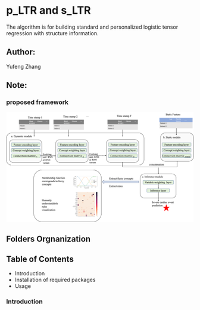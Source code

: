 # p_LTR and s_LTR

The algorithm is for building standard and personalized logistic tensor regression with structure information.

## Author: 

Yufeng Zhang

## Note:

### proposed framework
![network](https://github.com/yufengzhang1995/EvolveFNN/blob/main/network.png)




## Folders Orgnanization



## Table of Contents

- Introduction
- Installation of required packages
- Usage


### Introduction

